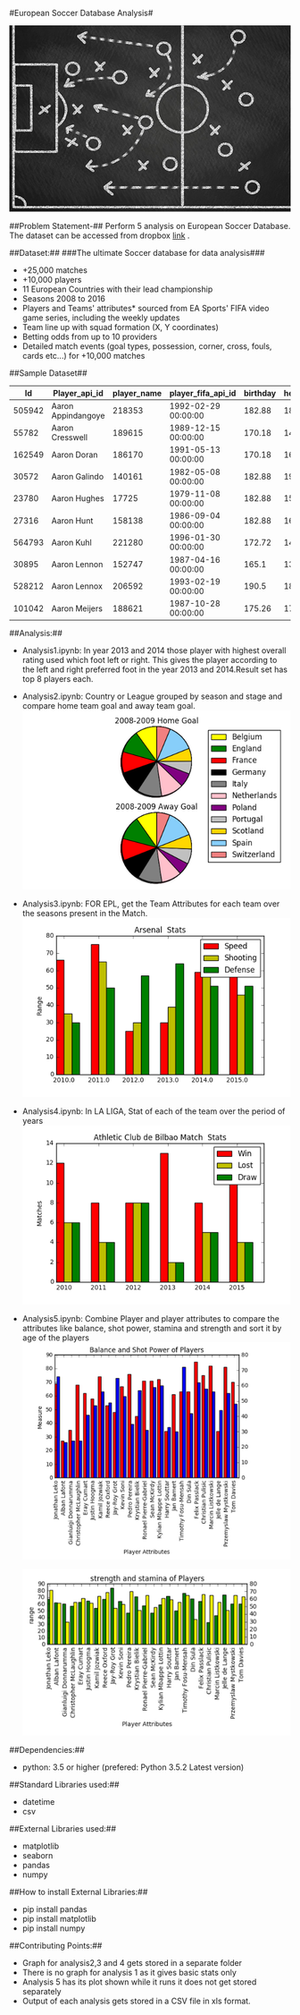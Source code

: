 #European Soccer Database Analysis#

![Alt text](https://github.com/Pragya1025/Python4DataAnalysis/blob/master/EuropeanSoccerDatabase/img.jpg)



##Problem Statement-##
Perform 5 analysis on European Soccer Database. The dataset can be accessed from dropbox  [link](https://www.dropbox.com/home/Python%20DataSet/data/ "Dataset") .

##Dataset:##
###The ultimate Soccer database for data analysis###

*  +25,000 matches
*	+10,000 players
*	11 European Countries with their lead championship
*	Seasons 2008 to 2016
*	Players and Teams' attributes* sourced from EA Sports' FIFA video game series, including the weekly updates
*	Team line up with squad formation (X, Y coordinates)
*	Betting odds from up to 10 providers
*	Detailed match events (goal types, possession, corner, cross, fouls, cards etc...) for +10,000 matches

##Sample Dataset##

| Id     | Player_api_id    |player_name | player_fifa_api_id    | birthday    |height | weight     | 
| --------|---------|-------|--------|---------|-------|--------|
|505942 | Aaron Appindangoye| 218353 |1992-02-29 00:00:00 |182.88 |187 
|55782 |Aaron Cresswell|189615 |1989-12-15 00:00:00 |170.18 |146 
|162549 |Aaron Doran |186170 |1991-05-13 00:00:00 |170.18 |163 
 |30572 | Aaron Galindo |140161 |1982-05-08 00:00:00 |182.88 |198 
 |23780 |Aaron Hughes |17725 |1979-11-08 00:00:00 |182.88 |154 
 |27316 | Aaron Hunt |158138 |1986-09-04 00:00:00 |182.88 |161 
 |564793 | Aaron Kuhl |221280 |1996-01-30 00:00:00 |172.72 |146 
 |30895 |Aaron Lennon |152747 |1987-04-16 00:00:00 |165.1 |139 
 |528212|Aaron Lennox|206592 |1993-02-19 00:00:00|190.5 |181 
 |101042 |Aaron Meijers|188621|  1987-10-28 00:00:00|175.26 |170 


##Analysis:##

*  Analysis1.ipynb: In year 2013 and 2014 those player with highest overall rating used which foot left or right. This gives the player according to the left and right preferred foot in the year 2013 and 2014.Result set has top 8 players each.
*  Analysis2.ipynb: Country or League grouped by season and stage and compare home team goal and away team goal.
     ![Alt text](https://github.com/Pragya1025/Python4DataAnalysis/blob/master/EuropeanSoccerDatabase/Graph/output2/2008-2009.png)
*  Analysis3.ipynb: FOR EPL, get the Team Attributes for each team over the seasons present in the Match.
       ![Alt text](https://github.com/Pragya1025/Python4DataAnalysis/blob/master/EuropeanSoccerDatabase/Graph/output3/Arsenal%20%20Stats.png)
*  Analysis4.ipynb: In LA LIGA, Stat of each of the team over the period of years
     ![Alt text](https://github.com/Pragya1025/Python4DataAnalysis/blob/master/EuropeanSoccerDatabase/Graph/output4/Athletic%20Club%20de%20Bilbao%20Match%20%20Stats.png)
*  Analysis5.ipynb: Combine Player and player attributes to compare the attributes like balance, shot power, stamina and strength and sort it by age of the players
     ![Alt text](https://github.com/Pragya1025/Python4DataAnalysis/blob/master/EuropeanSoccerDatabase/Graph/output5.png)
	 
	  ![Alt text](https://github.com/Pragya1025/Python4DataAnalysis/blob/master/EuropeanSoccerDatabase/Graph/output5_b.png)

##Dependencies:##
* python: 3.5 or higher (prefered: Python 3.5.2 Latest version)

##Standard Libraries used:##
*	datetime
*	csv

##External Libraries used:##
*	matplotlib
*	seaborn
*	pandas
*	numpy

##How to install External Libraries:##
* pip install pandas
* pip install matplotlib
* pip install numpy

##Contributing Points:##
* Graph for analysis2,3 and 4 gets stored in a separate  folder
* There is no graph for analysis 1 as it gives basic stats only
* Analysis 5 has its plot shown while it runs it does not get stored separately
* Output of each analysis gets stored in a CSV file in xls format.

